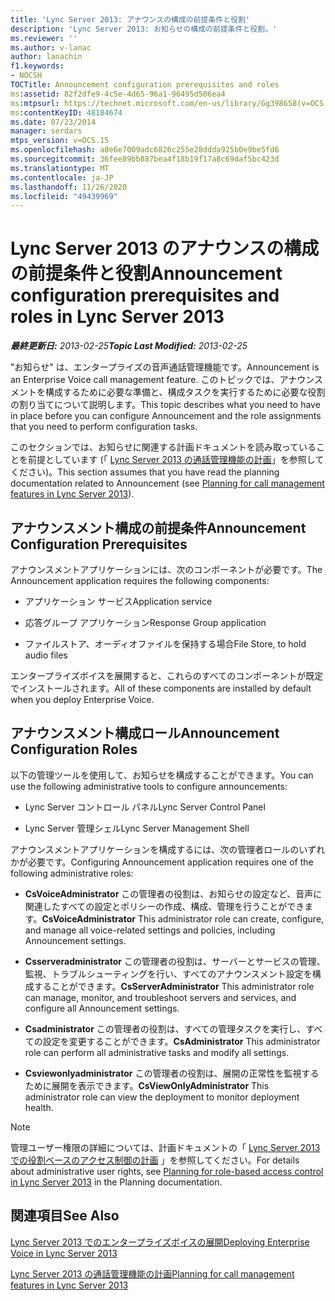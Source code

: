 ```yaml
---
title: 'Lync Server 2013: アナウンスの構成の前提条件と役割'
description: 'Lync Server 2013: お知らせの構成の前提条件と役割。'
ms.reviewer: ''
ms.author: v-lanac
author: lanachin
f1.keywords:
- NOCSH
TOCTitle: Announcement configuration prerequisites and roles
ms:assetid: 82f2dfe9-4c5e-4d65-96a1-96495d506ea4
ms:mtpsurl: https://technet.microsoft.com/en-us/library/Gg398658(v=OCS.15)
ms:contentKeyID: 48184674
ms.date: 07/23/2014
manager: serdars
mtps_version: v=OCS.15
ms.openlocfilehash: a8e6e7009adc6826c255e28ddda925b0e9be5fd6
ms.sourcegitcommit: 36fee89bb887bea4f18b19f17a8c69daf5bc423d
ms.translationtype: MT
ms.contentlocale: ja-JP
ms.lasthandoff: 11/26/2020
ms.locfileid: "49439969"
---
```

# <a name="announcement-configuration-prerequisites-and-roles-in-lync-server-2013"></a><span data-ttu-id="bb043-103">Lync Server 2013 のアナウンスの構成の前提条件と役割</span><span class="sxs-lookup"><span data-stu-id="bb043-103">Announcement configuration prerequisites and roles in Lync Server 2013</span></span>

<div data-xmlns="http://www.w3.org/1999/xhtml">

<div class="topic" data-xmlns="http://www.w3.org/1999/xhtml" data-msxsl="urn:schemas-microsoft-com:xslt" data-cs="https://msdn.microsoft.com/">

<div data-asp="https://msdn2.microsoft.com/asp">



</div>

<div id="mainSection">

<div id="mainBody"><span data-ttu-id="bb043-104">

<span> </span></span><span class="sxs-lookup"><span data-stu-id="bb043-104">

<span> </span></span></span>

<span data-ttu-id="bb043-105">_**最終更新日:** 2013-02-25_</span><span class="sxs-lookup"><span data-stu-id="bb043-105">_**Topic Last Modified:** 2013-02-25_</span></span>

<span data-ttu-id="bb043-106">"お知らせ" は、エンタープライズの音声通話管理機能です。</span><span class="sxs-lookup"><span data-stu-id="bb043-106">Announcement is an Enterprise Voice call management feature.</span></span> <span data-ttu-id="bb043-107">このトピックでは、アナウンスメントを構成するために必要な準備と、構成タスクを実行するために必要な役割の割り当てについて説明します。</span><span class="sxs-lookup"><span data-stu-id="bb043-107">This topic describes what you need to have in place before you can configure Announcement and the role assignments that you need to perform configuration tasks.</span></span>

<span data-ttu-id="bb043-108">このセクションでは、お知らせに関連する計画ドキュメントを読み取っていることを前提としています (「 [Lync Server 2013 の通話管理機能の計画](lync-server-2013-planning-for-call-management-features.md)」を参照してください)。</span><span class="sxs-lookup"><span data-stu-id="bb043-108">This section assumes that you have read the planning documentation related to Announcement (see [Planning for call management features in Lync Server 2013](lync-server-2013-planning-for-call-management-features.md)).</span></span>

<div>

## <a name="announcement-configuration-prerequisites"></a><span data-ttu-id="bb043-109">アナウンスメント構成の前提条件</span><span class="sxs-lookup"><span data-stu-id="bb043-109">Announcement Configuration Prerequisites</span></span>

<span data-ttu-id="bb043-110">アナウンスメントアプリケーションには、次のコンポーネントが必要です。</span><span class="sxs-lookup"><span data-stu-id="bb043-110">The Announcement application requires the following components:</span></span>

  - <span data-ttu-id="bb043-111">アプリケーション サービス</span><span class="sxs-lookup"><span data-stu-id="bb043-111">Application service</span></span>

  - <span data-ttu-id="bb043-112">応答グループ アプリケーション</span><span class="sxs-lookup"><span data-stu-id="bb043-112">Response Group application</span></span>

  - <span data-ttu-id="bb043-113">ファイルストア、オーディオファイルを保持する場合</span><span class="sxs-lookup"><span data-stu-id="bb043-113">File Store, to hold audio files</span></span>

<span data-ttu-id="bb043-114">エンタープライズボイスを展開すると、これらのすべてのコンポーネントが既定でインストールされます。</span><span class="sxs-lookup"><span data-stu-id="bb043-114">All of these components are installed by default when you deploy Enterprise Voice.</span></span>

</div>

<div>

## <a name="announcement-configuration-roles"></a><span data-ttu-id="bb043-115">アナウンスメント構成ロール</span><span class="sxs-lookup"><span data-stu-id="bb043-115">Announcement Configuration Roles</span></span>

<span data-ttu-id="bb043-116">以下の管理ツールを使用して、お知らせを構成することができます。</span><span class="sxs-lookup"><span data-stu-id="bb043-116">You can use the following administrative tools to configure announcements:</span></span>

  - <span data-ttu-id="bb043-117">Lync Server コントロール パネル</span><span class="sxs-lookup"><span data-stu-id="bb043-117">Lync Server Control Panel</span></span>

  - <span data-ttu-id="bb043-118">Lync Server 管理シェル</span><span class="sxs-lookup"><span data-stu-id="bb043-118">Lync Server Management Shell</span></span>

<span data-ttu-id="bb043-119">アナウンスメントアプリケーションを構成するには、次の管理者ロールのいずれかが必要です。</span><span class="sxs-lookup"><span data-stu-id="bb043-119">Configuring Announcement application requires one of the following administrative roles:</span></span>

  - <span data-ttu-id="bb043-120">**CsVoiceAdministrator**   この管理者の役割は、お知らせの設定など、音声に関連したすべての設定とポリシーの作成、構成、管理を行うことができます。</span><span class="sxs-lookup"><span data-stu-id="bb043-120">**CsVoiceAdministrator**   This administrator role can create, configure, and manage all voice-related settings and policies, including Announcement settings.</span></span>

  - <span data-ttu-id="bb043-121">**Csserveradministrator**   この管理者の役割は、サーバーとサービスの管理、監視、トラブルシューティングを行い、すべてのアナウンスメント設定を構成することができます。</span><span class="sxs-lookup"><span data-stu-id="bb043-121">**CsServerAdministrator**   This administrator role can manage, monitor, and troubleshoot servers and services, and configure all Announcement settings.</span></span>

  - <span data-ttu-id="bb043-122">**Csadministrator**   この管理者の役割は、すべての管理タスクを実行し、すべての設定を変更することができます。</span><span class="sxs-lookup"><span data-stu-id="bb043-122">**CsAdministrator**   This administrator role can perform all administrative tasks and modify all settings.</span></span>

  - <span data-ttu-id="bb043-123">**Csviewonlyadministrator**   この管理者の役割は、展開の正常性を監視するために展開を表示できます。</span><span class="sxs-lookup"><span data-stu-id="bb043-123">**CsViewOnlyAdministrator**   This administrator role can view the deployment to monitor deployment health.</span></span>

<div>


> [!NOTE]  
> <span data-ttu-id="bb043-124">管理ユーザー権限の詳細については、計画ドキュメントの「 <A href="lync-server-2013-planning-for-role-based-access-control.md">Lync Server 2013 での役割ベースのアクセス制御の計画</A> 」を参照してください。</span><span class="sxs-lookup"><span data-stu-id="bb043-124">For details about administrative user rights, see <A href="lync-server-2013-planning-for-role-based-access-control.md">Planning for role-based access control in Lync Server 2013</A> in the Planning documentation.</span></span>



</div>

</div>

<div>

## <a name="see-also"></a><span data-ttu-id="bb043-125">関連項目</span><span class="sxs-lookup"><span data-stu-id="bb043-125">See Also</span></span>


[<span data-ttu-id="bb043-126">Lync Server 2013 でのエンタープライズボイスの展開</span><span class="sxs-lookup"><span data-stu-id="bb043-126">Deploying Enterprise Voice in Lync Server 2013</span></span>](lync-server-2013-deploying-enterprise-voice.md)  


[<span data-ttu-id="bb043-127">Lync Server 2013 の通話管理機能の計画</span><span class="sxs-lookup"><span data-stu-id="bb043-127">Planning for call management features in Lync Server 2013</span></span>](lync-server-2013-planning-for-call-management-features.md)  
  

<span data-ttu-id="bb043-128"></div>

</div>

<span> </span>

</div>

</div>

</span><span class="sxs-lookup"><span data-stu-id="bb043-128"></div>

</div>

<span> </span>

</div>

</div>

</span></span></div>

